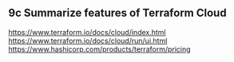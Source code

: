 ## 9c Summarize features of Terraform Cloud

https://www.terraform.io/docs/cloud/index.html
https://www.terraform.io/docs/cloud/run/ui.html
https://www.hashicorp.com/products/terraform/pricing